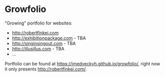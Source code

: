 # Growfolio

"Growing" portfolio for websites:
 - http://robertfinkei.com
 - http://exhibitionpackage.com - TBA
 - http://singinsingout.com - TBA
 - http://illusillus.com - TBA
 - ...

Portfolio can be found at https://jmedveckyh.github.io/growfolio/, right now it only presents http://robertfinkei.com/.
